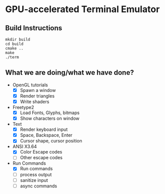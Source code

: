 # GPU-accelerated Terminal Emulator

## Build Instructions

```
mkdir build
cd build
cmake ..
make
./term
```

## What we are doing/what we have done?
- OpenGL tutorials
   - [x] Spawn a window
   - [x] Render triangles
   - [x] Write shaders
- Freetype2
    - [x] Load Fonts, Glyphs, bitmaps
    - [x] Show characters on window
- Text 
    - [x] Render keyboard input
    - [x] Space, Backspace, Enter
    - [x] Cursor shape, cursor position
- ANSI X3.64
    - [x] Color Escape codes
    - [ ] Other escape codes
- Run Commands
    - [x] Run commands
    - [ ] process output
    - [ ] sanitize input
    - [ ] async commands
